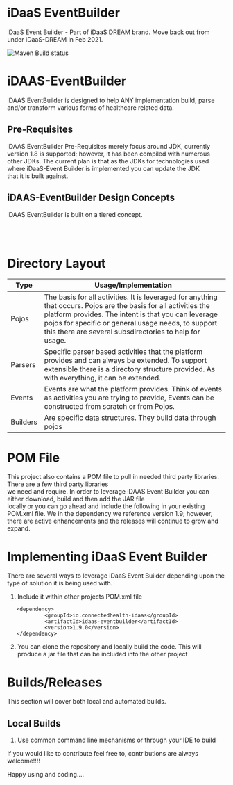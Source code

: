 # iDaaS EventBuilder
iDaaS Event Builder - Part of iDaaS DREAM brand. Move back out from under iDaaS-DREAM in Feb 2021.

![Maven Build status](https://github.com/RedHat-Healthcare/iDAAS-EventBuilder/workflows/Maven%20Build/badge.svg)

# iDAAS-EventBuilder
iDAAS EventBuilder is designed to help ANY implementation build, parse and/or transform various forms of healthcare
related data.

## Pre-Requisites
iDAAS EventBuilder Pre-Requisites merely focus around JDK, currently version 1.8 is supported; however, it has been compiled with
numerous other JDKs. The current plan is that as the JDKs for technologies used where iDaaS-Event Builder is implemented you can update the JDK  
that it is built against.

## iDAAS-EventBuilder Design Concepts
iDAAS EventBuilder is built on a tiered concept.
<!--<img src="EventBuilder-Visualized.png" height="325" width="800" alt="Event Builder Components">-->
<br/><br/>

# Directory Layout
| Type|Usage/Implementation |
| -------------|----------|
|Pojos|The basis for all activities. It is leveraged for anything that occurs. Pojos are the basis for all activities the platform provides. The intent is that you can leverage pojos for specific or general usage needs, to support this there are several subsdirectories to help for usage.|
|Parsers|Specific parser based activities that the platform provides and can always be extended. To support extensible there is a directory structure provided. As with everything, it can be extended.|
|Events|Events are what the platform provides. Think of events as activities you are trying to provide, Events can be constructed from scratch or from Pojos.|
|Builders| Are specific data structures. They build data through pojos|

# POM File
This project also contains a POM file to pull in needed third party libraries. There are a few third party libraries  
we need and require. In order to leverage iDAAS Event Builder you can either download, build and then add the JAR file  
locally or you can go ahead and include the following in your existing POM.xml file. We in the dependency we reference
version 1.9; however, there are active enhancements and the releases will continue to grow and expand.

# Implementing iDaaS Event Builder

There are several ways to leverage iDaaS Event Builder depending upon the type of solution it is being used with.

1. Include it within other projects POM.xml file
```
   <dependency>
            <groupId>io.connectedhealth-idaas</groupId>
            <artifactId>idaas-eventbuilder</artifactId>
            <version>1.9.0</version>
   </dependency>
```
2. You can clone the repository and locally build the code. This will produce a jar file that can be included into the other project


# Builds/Releases
This section will cover both local and automated builds.

## Local Builds
1. Use common command line mechanisms or through your IDE to build


If you would like to contribute feel free to, contributions are always welcome!!!!

Happy using and coding....
